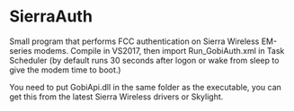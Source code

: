 # SierraAuth
Small program that performs FCC authentication on Sierra Wireless EM-series modems.
Compile in VS2017, then import Run_GobiAuth.xml in Task Scheduler (by default runs 30 seconds after logon or wake from sleep to give the modem time to boot.)

You need to put GobiApi.dll in the same folder as the executable, you can get this from the latest Sierra Wireless drivers or Skylight.
